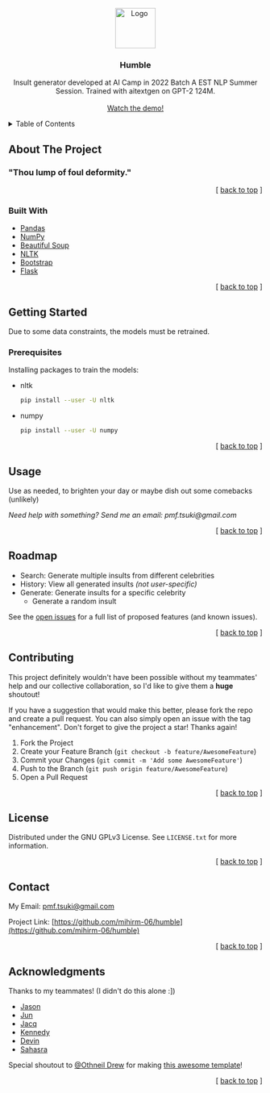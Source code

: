 <div id="top"></div>

<!-- PROJECT LOGO -->
<br />
<div align="center">
  <a href="https://github.com/mihirm-06/humble">
    <img src="https://static.wixstatic.com/media/12b467_a4ceef0f338c41c7885cb083ea36a00f~mv2_d_1742_1743_s_2.png/v1/fill/w_216,h_224,al_c,q_85,usm_0.66_1.00_0.01,enc_auto/ai%20camp%20logo.png" alt="Logo" width="80" height="80">
  </a>

<h3 align="center">Humble</h3>

  <p align="center">
    Insult generator developed at AI Camp in 2022 Batch A EST NLP Summer Session. Trained with aitextgen on GPT-2 124M.
    <br />
    <br />
    <a href="https://youtu.be/DzrT3VD3o4U">Watch the demo!</a>
  </p>
</div>



<!-- TABLE OF CONTENTS -->
<details>
  <summary>Table of Contents</summary>
  <ol>
    <li>
      <a href="#about-the-project">About The Project</a>
      <ul>
        <li><a href="#built-with">Built With</a></li>
      </ul>
    </li>
    <li>
      <a href="#getting-started">Getting Started</a>
      <ul>
        <li><a href="#prerequisites">Prerequisites</a></li>
      </ul>
    </li>
    <li><a href="#usage">Usage</a></li>
    <li><a href="#roadmap">Roadmap</a></li>
    <li><a href="#contributing">Contributing</a></li>
    <li><a href="#license">License</a></li>
    <li><a href="#contact">Contact</a></li>
    <li><a href="#acknowledgments">Acknowledgments</a></li>
  </ol>
</details>



<!-- ABOUT THE PROJECT -->
## About The Project

<h3>
  "Thou lump of foul deformity."
</h3>

<p align="right">[ <a href="#top">back to top</a> ]</p>



### Built With

* [Pandas](https://pandas.pydata.org)
* [NumPy](https://numpy.org)
* [Beautiful Soup](https://www.crummy.com/software/BeautifulSoup/)
* [NLTK](https://www.nltk.org)
* [Bootstrap](https://getbootstrap.com)
* [Flask](https://flask.palletsprojects.com)

<p align="right">[ <a href="#top">back to top</a> ]</p>

<!-- GETTING STARTED -->
## Getting Started

Due to some data constraints, the models must be retrained.

### Prerequisites

Installing packages to train the models: 
* nltk
  ```sh
  pip install --user -U nltk
  ```
* numpy
  ```sh
  pip install --user -U numpy
  ```

<p align="right">[ <a href="#top">back to top</a> ]</p>



<!-- USAGE EXAMPLES -->
## Usage

Use as needed, to brighten your day or maybe dish out some comebacks (unlikely)

_Need help with something? Send me an email: pmf.tsuki@gmail.com_

<p align="right">[ <a href="#top">back to top</a> ]</p>



<!-- ROADMAP -->
## Roadmap

- Search: Generate multiple insults from different celebrities
- History: View all generated insults _(not user-specific)_
- Generate: Generate insults for a specific celebrity
    - Generate a random insult

See the [open issues](https://github.com/mihirm-06/humble/issues) for a full list of proposed features (and known issues).

<p align="right">[ <a href="#top">back to top</a> ]</p>



<!-- CONTRIBUTING -->
## Contributing

This project definitely wouldn't have been possible without my teammates' help and our collective collaboration, so I'd like to give them a **huge** shoutout!

If you have a suggestion that would make this better, please fork the repo and create a pull request. You can also simply open an issue with the tag "enhancement".
Don't forget to give the project a star! Thanks again!

1. Fork the Project
2. Create your Feature Branch (`git checkout -b feature/AwesomeFeature`)
3. Commit your Changes (`git commit -m 'Add some AwesomeFeature'`)
4. Push to the Branch (`git push origin feature/AwesomeFeature`)
5. Open a Pull Request

<p align="right">[ <a href="#top">back to top</a> ]</p>



<!-- LICENSE -->
## License

Distributed under the GNU GPLv3 License. See `LICENSE.txt` for more information.

<p align="right">[ <a href="#top">back to top</a> ]</p>



<!-- CONTACT -->
## Contact

My Email: pmf.tsuki@gmail.com

Project Link: [https://github.com/mihirm-06/humble](https://github.com/mihirm-06/humble)

<p align="right">[ <a href="#top">back to top</a> ]</p>



<!-- ACKNOWLEDGMENTS -->
## Acknowledgments

Thanks to my teammates! (I didn't do this alone :])
* [Jason](https://github.com/Asonjay)
* [Jun](https://github.com/jspEclipse)
* [Jacq](https://github.com/PrincessRage13)
* [Kennedy](https://github.com/melodyremix)
* [Devin](https://github.com/MaroMashu)
* [Sahasra](https://github.com/#)

Special shoutout to [@Othneil Drew](https://github.com/othneildrew) for making [this awesome template](https://github.com/othneildrew/Best-README-Template)!

<p align="right">[ <a href="#top">back to top</a> ]</p>



<!-- MARKDOWN LINKS & IMAGES -->
<!-- https://www.markdownguide.org/basic-syntax/#reference-style-links -->
[contributors-shield]: https://img.shields.io/github/contributors/github_username/repo_name.svg?style=for-the-badge
[contributors-url]: https://github.com/github_username/repo_name/graphs/contributors
[forks-shield]: https://img.shields.io/github/forks/github_username/repo_name.svg?style=for-the-badge
[forks-url]: https://github.com/github_username/repo_name/network/members
[stars-shield]: https://img.shields.io/github/stars/github_username/repo_name.svg?style=for-the-badge
[stars-url]: https://github.com/github_username/repo_name/stargazers
[issues-shield]: https://img.shields.io/github/issues/github_username/repo_name.svg?style=for-the-badge
[issues-url]: https://github.com/github_username/repo_name/issues
[license-shield]: https://img.shields.io/github/license/github_username/repo_name.svg?style=for-the-badge
[license-url]: https://github.com/github_username/repo_name/blob/master/LICENSE.txt
[linkedin-shield]: https://img.shields.io/badge/-LinkedIn-black.svg?style=for-the-badge&logo=linkedin&colorB=555
[linkedin-url]: https://linkedin.com/in/linkedin_username
[product-screenshot]: images/screenshot.png

